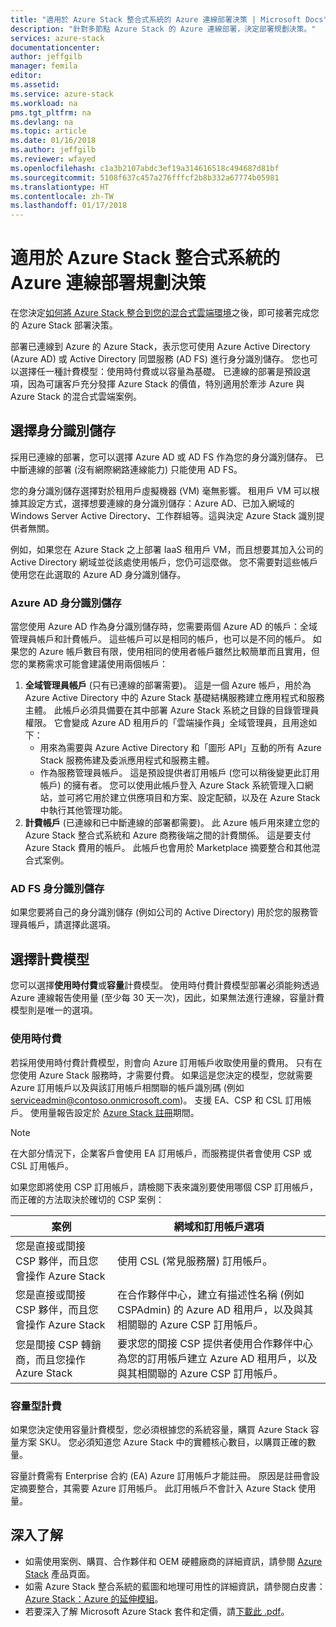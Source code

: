 ```yaml
---
title: "適用於 Azure Stack 整合式系統的 Azure 連線部署決策 | Microsoft Docs"
description: "針對多節點 Azure Stack 的 Azure 連線部署，決定部署規劃決策。"
services: azure-stack
documentationcenter: 
author: jeffgilb
manager: femila
editor: 
ms.assetid: 
ms.service: azure-stack
ms.workload: na
pms.tgt_pltfrm: na
ms.devlang: na
ms.topic: article
ms.date: 01/16/2018
ms.author: jeffgilb
ms.reviewer: wfayed
ms.openlocfilehash: c1a3b2107abdc3ef19a314616518c494687d81bf
ms.sourcegitcommit: 5108f637c457a276fffcf2b8b332a67774b05981
ms.translationtype: HT
ms.contentlocale: zh-TW
ms.lasthandoff: 01/17/2018
---
```

# <a name="azure-connected-deployment-planning-decisions-for-azure-stack-integrated-systems"></a>適用於 Azure Stack 整合式系統的 Azure 連線部署規劃決策
在您決定[如何將 Azure Stack 整合到您的混合式雲端環境](azure-stack-deployment-decisions.md)之後，即可接著完成您的 Azure Stack 部署決策。

部署已連線到 Azure 的 Azure Stack，表示您可使用 Azure Active Directory (Azure AD) 或 Active Directory 同盟服務 (AD FS) 進行身分識別儲存。 您也可以選擇任一種計費模型：使用時付費或以容量為基礎。 已連線的部署是預設選項，因為可讓客戶充分發揮 Azure Stack 的價值，特別適用於牽涉 Azure 與 Azure Stack 的混合式雲端案例。 

## <a name="choose-an-identity-store"></a>選擇身分識別儲存
採用已連線的部署，您可以選擇 Azure AD 或 AD FS 作為您的身分識別儲存。 已中斷連線的部署 (沒有網際網路連線能力) 只能使用 AD FS。

您的身分識別儲存選擇對於租用戶虛擬機器 (VM) 毫無影響。 租用戶 VM 可以根據其設定方式，選擇想要連線的身分識別儲存：Azure AD、已加入網域的 Windows Server Active Directory、工作群組等。這與決定 Azure Stack 識別提供者無關。 

例如，如果您在 Azure Stack 之上部署 IaaS 租用戶 VM，而且想要其加入公司的 Active Directory 網域並從該處使用帳戶，您仍可這麼做。 您不需要對這些帳戶使用您在此選取的 Azure AD 身分識別儲存。

### <a name="azure-ad-identity-store"></a>Azure AD 身分識別儲存
當您使用 Azure AD 作為身分識別儲存時，您需要兩個 Azure AD 的帳戶：全域管理員帳戶和計費帳戶。 這些帳戶可以是相同的帳戶，也可以是不同的帳戶。 如果您的 Azure 帳戶數目有限，使用相同的使用者帳戶雖然比較簡單而且實用，但您的業務需求可能會建議使用兩個帳戶：

1. **全域管理員帳戶** (只有已連線的部署需要)。 這是一個 Azure 帳戶，用於為 Azure Active Directory 中的 Azure Stack 基礎結構服務建立應用程式和服務主體。 此帳戶必須具備要在其中部署 Azure Stack 系統之目錄的目錄管理員權限。 它會變成 Azure AD 租用戶的「雲端操作員」全域管理員，且用途如下： 
    - 用來為需要與 Azure Active Directory 和「圖形 API」互動的所有 Azure Stack 服務佈建及委派應用程式和服務主體。 
    - 作為服務管理員帳戶。 這是預設提供者訂用帳戶 (您可以稍後變更此訂用帳戶) 的擁有者。 您可以使用此帳戶登入 Azure Stack 系統管理入口網站，並可將它用於建立供應項目和方案、設定配額，以及在 Azure Stack 中執行其他管理功能。
2. **計費帳戶** (已連線和已中斷連線的部署都需要)。 此 Azure 帳戶用來建立您的 Azure Stack 整合式系統和 Azure 商務後端之間的計費關係。 這是要支付 Azure Stack 費用的帳戶。 此帳戶也會用於 Marketplace 摘要整合和其他混合式案例。 

### <a name="ad-fs-identity-store"></a>AD FS 身分識別儲存
如果您要將自己的身分識別儲存 (例如公司的 Active Directory) 用於您的服務管理員帳戶，請選擇此選項。  

## <a name="choose-a-billing-model"></a>選擇計費模型
您可以選擇**使用時付費**或**容量**計費模型。 使用時付費計費模型部署必須能夠透過 Azure 連線報告使用量 (至少每 30 天一次)，因此，如果無法進行連線，容量計費模型則是唯一的選項。 

### <a name="pay-as-you-use"></a>使用時付費
若採用使用時付費計費模型，則會向 Azure 訂用帳戶收取使用量的費用。 只有在您使用 Azure Stack 服務時，才需要付費。 如果這是您決定的模型，您就需要 Azure 訂用帳戶以及與該訂用帳戶相關聯的帳戶識別碼 (例如 serviceadmin@contoso.onmicrosoft.com)。 支援 EA、CSP 和 CSL 訂用帳戶。 使用量報告設定於 [Azure Stack 註冊](azure-stack-registration.md)期間。

> [!NOTE]
> 在大部分情況下，企業客戶會使用 EA 訂用帳戶，而服務提供者會使用 CSP 或 CSL 訂用帳戶。

如果您即將使用 CSP 訂用帳戶，請檢閱下表來識別要使用哪個 CSP 訂用帳戶，而正確的方法取決於確切的 CSP 案例：

|案例|網域和訂用帳戶選項|
|-----|-----|
|您是直接或間接 CSP 夥伴，而且您會操作 Azure Stack|使用 CSL (常見服務層) 訂用帳戶。|
|您是直接或間接 CSP 夥伴，而且您會操作 Azure Stack|在合作夥伴中心，建立有描述性名稱 (例如 <your organization>CSPAdmin) 的 Azure AD 租用戶，以及與其相關聯的 Azure CSP 訂用帳戶。|
|您是間接 CSP 轉銷商，而且您操作 Azure Stack|要求您的間接 CSP 提供者使用合作夥伴中心為您的訂用帳戶建立 Azure AD 租用戶，以及與其相關聯的 Azure CSP 訂用帳戶。|

### <a name="capacity-based-billing"></a>容量型計費
如果您決定使用容量計費模型，您必須根據您的系統容量，購買 Azure Stack 容量方案 SKU。 您必須知道您 Azure Stack 中的實體核心數目，以購買正確的數量。 

容量計費需有 Enterprise 合約 (EA) Azure 訂用帳戶才能註冊。 原因是註冊會設定摘要整合，其需要 Azure 訂用帳戶。 此訂用帳戶不會計入 Azure Stack 使用量。

## <a name="learn-more"></a>深入了解
- 如需使用案例、購買、合作夥伴和 OEM 硬體廠商的詳細資訊，請參閱 [Azure Stack](https://azure.microsoft.com/overview/azure-stack/) 產品頁面。
- 如需 Azure Stack 整合系統的藍圖和地理可用性的詳細資訊，請參閱白皮書：[Azure Stack：Azure 的延伸模組](https://azure.microsoft.com/resources/azure-stack-an-extension-of-azure/)。 
- 若要深入了解 Microsoft Azure Stack 套件和定價，請[下載此 .pdf](https://azure.microsoft.com/mediahandler/files/resourcefiles/5bc3f30c-cd57-4513-989e-056325eb95e1/Azure-Stack-packaging-and-pricing-datasheet.pdf)。 
